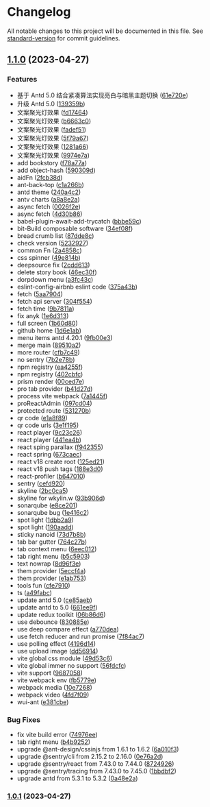 # Changelog

All notable changes to this project will be documented in this file. See [standard-version](https://github.com/conventional-changelog/standard-version) for commit guidelines.

## [1.1.0](https://github.com/wkylin/promotion-web/compare/v2.2.0...v1.1.0) (2023-04-27)

### Features

- 基于 Antd 5.0 结合紧凑算法实现亮白与暗黑主题切换 ([61e720e](https://github.com/wkylin/promotion-web/commits/61e720e058b3537f8530e210982953872b324f69))
- 升级 Antd 5.0 ([139359b](https://github.com/wkylin/promotion-web/commits/139359b4b84d0ec4ae6d6e355dd64a960220b32b))
- 文案聚光灯效果 ([fd17464](https://github.com/wkylin/promotion-web/commits/fd17464919123d00a71b0c9fb9995dbea64b323b))
- 文案聚光灯效果 ([b6663c0](https://github.com/wkylin/promotion-web/commits/b6663c079f2490a16ec40bc4aeeb8d7b26dc34cd))
- 文案聚光灯效果 ([fadef51](https://github.com/wkylin/promotion-web/commits/fadef5159398049a080ffd1cc0d8c2acc2170288))
- 文案聚光灯效果 ([5f79a67](https://github.com/wkylin/promotion-web/commits/5f79a6780e017916fcfa19e70fa8d38a0ff72f62))
- 文案聚光灯效果 ([1281a66](https://github.com/wkylin/promotion-web/commits/1281a6680c9599b0b1dba069cff83d43bd33fd75))
- 文案聚光灯效果 ([9974e7a](https://github.com/wkylin/promotion-web/commits/9974e7a417cb24637fce4827d4ed3fdc9856d153))
- add bookstory ([f78a77a](https://github.com/wkylin/promotion-web/commits/f78a77a9d746ca60478d428e69e8b18d52332807))
- add object-hash ([590309d](https://github.com/wkylin/promotion-web/commits/590309dc72b0b21324f9538b7def52ff77fc2a90))
- aidFn ([2fcb38d](https://github.com/wkylin/promotion-web/commits/2fcb38df811b455cec645d32565b27ce7549066b))
- ant-back-top ([c1a266b](https://github.com/wkylin/promotion-web/commits/c1a266b59c7a382c5b4da924b28e4875c96bb6e0))
- antd theme ([240a4c2](https://github.com/wkylin/promotion-web/commits/240a4c29c5fdeb81aa0f3ff77d97dc528881dbde))
- antv charts ([a8a8e2a](https://github.com/wkylin/promotion-web/commits/a8a8e2a87e943712ff542cc8505636a811edb80e))
- async fetch ([0026f2e](https://github.com/wkylin/promotion-web/commits/0026f2edf3a1c410539427c926a981d757021aef))
- async fetch ([4d30b86](https://github.com/wkylin/promotion-web/commits/4d30b86f5bfc2e88a87de286156eafcf4fcf5d20))
- babel-plugin-await-add-trycatch ([bbbe59c](https://github.com/wkylin/promotion-web/commits/bbbe59c6aedbbe216148b92fc765655ae34c4071))
- bit-Build composable software ([34ef08f](https://github.com/wkylin/promotion-web/commits/34ef08f6f7b8e3f933bd543873fbd6d667b9620d))
- bread crumb list ([87dde8c](https://github.com/wkylin/promotion-web/commits/87dde8c7434ca08cca9f272ec31fa61c76716f98))
- check version ([5232927](https://github.com/wkylin/promotion-web/commits/52329275424eb9804025cbc8462f4e8d0ea594f7))
- common Fn ([2a4858c](https://github.com/wkylin/promotion-web/commits/2a4858c8967fcb429420f16f5001675412dc671d))
- css spinner ([49e814b](https://github.com/wkylin/promotion-web/commits/49e814bd146f4bb6bfcdd26ceb6a36e9a5ffc6f6))
- deepsource fix ([2cdd613](https://github.com/wkylin/promotion-web/commits/2cdd6139cb3a06560efb1af03d1fe0aed47761b0))
- delete story book ([46ec30f](https://github.com/wkylin/promotion-web/commits/46ec30f9d4d638f9de760cd105bffc859b7e72b3))
- dorpdown menu ([a3fc43c](https://github.com/wkylin/promotion-web/commits/a3fc43c5110c6047c2d2f0481d13be2df3fb69ad))
- eslint-config-airbnb eslint code ([375a43b](https://github.com/wkylin/promotion-web/commits/375a43bd3629a8282c628d50cd99555685d5adef))
- fetch ([5aa7904](https://github.com/wkylin/promotion-web/commits/5aa790408166520ed49238997ed7a8ebf2ef00c1))
- fetch api server ([304f554](https://github.com/wkylin/promotion-web/commits/304f554b869e5f1be232af4b9c25e40ae5b74059))
- fetch time ([9b7811a](https://github.com/wkylin/promotion-web/commits/9b7811a146a360c9ccd7bc1091bf4e706c872b48))
- fix anyk ([1e6d313](https://github.com/wkylin/promotion-web/commits/1e6d3131df669e9e64ed3f2d82abe61d36116a91))
- full screen ([1b60d80](https://github.com/wkylin/promotion-web/commits/1b60d80c9f797983a06b3ae535b976dd8ff26c7e))
- github home ([1d6e1ab](https://github.com/wkylin/promotion-web/commits/1d6e1ab14d9d2508ac6f2e64f06f316bdeb692c9))
- menu items antd 4.20.1 ([9fb00e3](https://github.com/wkylin/promotion-web/commits/9fb00e3bf9ff37c917a041c87fbe4923473e9c63))
- merge main ([89510a2](https://github.com/wkylin/promotion-web/commits/89510a28be21967ddfb190ecc04c37c8f24597d2))
- more router ([cfb7c49](https://github.com/wkylin/promotion-web/commits/cfb7c4927a014eb9a7539138669bc8e8209cec25))
- no sentry ([7b2e78b](https://github.com/wkylin/promotion-web/commits/7b2e78b353c42c7cecd62242d015de240b9c6c13))
- npm registry ([ea4255f](https://github.com/wkylin/promotion-web/commits/ea4255ff386afa068ef45de6f7123e0a61882955))
- npm registry ([402cbfc](https://github.com/wkylin/promotion-web/commits/402cbfc0402d635fa6acbda18d96a14691a30ac3))
- prism render ([00ced7e](https://github.com/wkylin/promotion-web/commits/00ced7ed50dc98d9dcce953328f30e5a771de0bf))
- pro tab provider ([b41d27d](https://github.com/wkylin/promotion-web/commits/b41d27d207973ac4d9c3e6a9eb1243d90142dac2))
- process vite webpack ([7a1445f](https://github.com/wkylin/promotion-web/commits/7a1445f327c5953dd8338fab97e6025dc8e9200e))
- proReactAdmin ([097cd04](https://github.com/wkylin/promotion-web/commits/097cd04dad3198fa70afc99c4e77be1b66ae2801))
- protected route ([531270b](https://github.com/wkylin/promotion-web/commits/531270b20e26e47bc01f4f07434d1578cd7a5bbc))
- qr code ([e1a8f89](https://github.com/wkylin/promotion-web/commits/e1a8f89b8bc547a67b29bea57382646bb77dfb13))
- qr code urls ([3e1f195](https://github.com/wkylin/promotion-web/commits/3e1f195ffd95ffc005ea50262c1ab255ae19d73f))
- react player ([9c23c26](https://github.com/wkylin/promotion-web/commits/9c23c26372a8aaeae711e775c5de957938ada243))
- react player ([441ea4b](https://github.com/wkylin/promotion-web/commits/441ea4b799ab7efaa38caa7a0caff860b523fa5d))
- react sping parallax ([f942355](https://github.com/wkylin/promotion-web/commits/f942355d811683ec5becf59ffa67e1a94ab809b0))
- react spring ([673caec](https://github.com/wkylin/promotion-web/commits/673caec8559dda1f5f3cccaa38d26e561d2f10e4))
- react v18 create root ([125ed21](https://github.com/wkylin/promotion-web/commits/125ed21ce918f67f5bcd3fa9510643dca4aaa362))
- react v18 push tags ([188e3d0](https://github.com/wkylin/promotion-web/commits/188e3d06bceb9490080c23a973f3c193f701e811))
- react-profiler ([b647010](https://github.com/wkylin/promotion-web/commits/b6470108254c33cb28b9cdc4f730e99a54d13c8c))
- sentry ([cefd920](https://github.com/wkylin/promotion-web/commits/cefd92087264ca0d2a8a494f00a8fd88825be558))
- skyline ([2bc0ca5](https://github.com/wkylin/promotion-web/commits/2bc0ca52b87febc2654712199b0c416f903e576e))
- skyline for wkylin.w ([93b906d](https://github.com/wkylin/promotion-web/commits/93b906d1b49351104eb45d82a4aa246b5142430c))
- sonarqube ([e8ce201](https://github.com/wkylin/promotion-web/commits/e8ce2016f52b183607500581aacaa22171b0160a))
- sonarqube bug ([1e416c2](https://github.com/wkylin/promotion-web/commits/1e416c2c57f720bdfa3785961913a58c5e707adc))
- spot light ([1dbb2a9](https://github.com/wkylin/promotion-web/commits/1dbb2a9da58fa651e347970a6eb79e6c4b227e3f))
- spot light ([190aadd](https://github.com/wkylin/promotion-web/commits/190aadd8a8ff0c1f2ec25bf686363393152429ea))
- sticky nanoid ([73d7b8b](https://github.com/wkylin/promotion-web/commits/73d7b8b13abdb2f5a3e995688e37606c833febab))
- tab bar gutter ([764c27b](https://github.com/wkylin/promotion-web/commits/764c27bba9d42d9c65bcc9578b51fb1f77d43704))
- tab context menu ([6eec012](https://github.com/wkylin/promotion-web/commits/6eec0122f43f2fa2531f9dbce13e859bb423e866))
- tab right menu ([b5c5903](https://github.com/wkylin/promotion-web/commits/b5c5903f17874de578abc13fb72b8d44ca033cc8))
- text nowrap ([8d96f3e](https://github.com/wkylin/promotion-web/commits/8d96f3e413d732e7ff632ed82e9035f6b4bfe940))
- them provider ([5eccf4a](https://github.com/wkylin/promotion-web/commits/5eccf4a5209a9d295aec140f535f0c163c9156ad))
- them provider ([e1ab753](https://github.com/wkylin/promotion-web/commits/e1ab753f39839ca4d26bcd031c309031b21ac2ea))
- tools fun ([cfe7910](https://github.com/wkylin/promotion-web/commits/cfe791069cb3c6279d97e561dd4f00e06f0c9677))
- ts ([a49fabc](https://github.com/wkylin/promotion-web/commits/a49fabcb6896621579b5221d7100cb2fa1093c83))
- update antd 5.0 ([ce85aeb](https://github.com/wkylin/promotion-web/commits/ce85aeb5b9d9c33e7b598755f80868e9df6e6cab))
- update antd to 5.0 ([661ee9f](https://github.com/wkylin/promotion-web/commits/661ee9fbfcb6bfce5fb1883ce8b0658177fab6eb))
- update redux toolkit ([06b86d6](https://github.com/wkylin/promotion-web/commits/06b86d6d5b4d92ea5d49277e89bcd3fb013157bc))
- use debounce ([830885e](https://github.com/wkylin/promotion-web/commits/830885e3d6810007395942270781a714f75bf40f))
- use deep compare effect ([a770dea](https://github.com/wkylin/promotion-web/commits/a770dea26e6b681da3ac2921c305436090153e94))
- use fetch reducer and run promise ([7f84ac7](https://github.com/wkylin/promotion-web/commits/7f84ac78c2eda05857bc009e9ad9af4d749b12c6))
- use polling effect ([4196d14](https://github.com/wkylin/promotion-web/commits/4196d14c902179dbc86d728577bd10219bc74830))
- use upload image ([dd56914](https://github.com/wkylin/promotion-web/commits/dd569145aafd3c33fcf6e5971b12d718044a5942))
- vite global css module ([49d53c6](https://github.com/wkylin/promotion-web/commits/49d53c6759e8ce5d4f700f7541d8760ac26e06db))
- vite global immer no support ([56fdcfc](https://github.com/wkylin/promotion-web/commits/56fdcfc379df2e3e2e63bcc14bd356897f542ff0))
- vite support ([9687058](https://github.com/wkylin/promotion-web/commits/9687058bfdceaee5bd8e31993d985dcbafb7f710))
- vite webpack env ([fb5779e](https://github.com/wkylin/promotion-web/commits/fb5779ed08df068d6074dc12d0fa808bd1a4854d))
- webpack media ([10e7268](https://github.com/wkylin/promotion-web/commits/10e72686d58b48590a83568da0578370064ab519))
- webpack video ([4fd7f09](https://github.com/wkylin/promotion-web/commits/4fd7f099576bed61e997e476bc3021cfdd05bcaa))
- wui-ant ([e381cbe](https://github.com/wkylin/promotion-web/commits/e381cbecb7991deed4e382a0a901ad189095cf86))

### Bug Fixes

- fix vite build error ([74976ee](https://github.com/wkylin/promotion-web/commits/74976ee3cb51114f23e4f91ff454839a36bebe2b))
- tab right menu ([b4b9252](https://github.com/wkylin/promotion-web/commits/b4b9252f55aab1ed61a1cefaf15c7341a39ebaf9))
- upgrade @ant-design/cssinjs from 1.6.1 to 1.6.2 ([6a010f3](https://github.com/wkylin/promotion-web/commits/6a010f3f529d09df99e96014c8ef94c5a6e45f4e))
- upgrade @sentry/cli from 2.15.2 to 2.16.0 ([0e76a2d](https://github.com/wkylin/promotion-web/commits/0e76a2dc3e0ea63c2e119c02eade9c976782052b))
- upgrade @sentry/react from 7.43.0 to 7.44.0 ([8724926](https://github.com/wkylin/promotion-web/commits/8724926291f1a81ddfecacf0707ddc674809b0fc))
- upgrade @sentry/tracing from 7.43.0 to 7.45.0 ([1bbdbf2](https://github.com/wkylin/promotion-web/commits/1bbdbf26565df1ac23eb281952b88c441c7872a3))
- upgrade antd from 5.3.1 to 5.3.2 ([0a48e2a](https://github.com/wkylin/promotion-web/commits/0a48e2ac325ea4d50fe776f0fc492769deecde04))

### [1.0.1](https://github.com/wkylin/promotion-web/compare/v2.2.0...v1.0.1) (2023-04-27)
